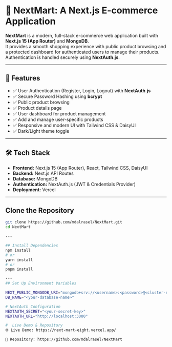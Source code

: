 # 🛒 NextMart: A Next.js E-commerce Application

**NextMart** is a modern, full-stack e-commerce web application built with **Next.js 15 (App Router)** and **MongoDB**.  
It provides a smooth shopping experience with public product browsing and a protected dashboard for authenticated users to manage their products.  
Authentication is handled securely using **NextAuth.js**.

---

## 🚀 Features

- ✅ User Authentication (Register, Login, Logout) with **NextAuth.js**
- ✅ Secure Password Hashing using **bcrypt**
- ✅ Public product browsing
- ✅ Product details page
- ✅ User dashboard for product management
- ✅ Add and manage user-specific products
- ✅ Responsive and modern UI with Tailwind CSS & DaisyUI
- ✅ Dark/Light theme toggle

---

## 🛠️ Tech Stack

- **Frontend:** Next.js 15 (App Router), React, Tailwind CSS, DaisyUI  
- **Backend:** Next.js API Routes  
- **Database:** MongoDB  
- **Authentication:** NextAuth.js (JWT & Credentials Provider)  
- **Deployment:** Vercel  

---


##  Clone the Repository
```bash
git clone https://github.com/mdalrasel/NextMart.git
cd NextMart

---

## Install Dependencies
npm install
# or
yarn install
# or
pnpm install

---
## Set Up Environment Variables

NEXT_PUBLIC_MONGODB_URI="mongodb+srv://<username>:<password>@<cluster-name>.mongodb.net/?retryWrites=true&w=majority"
DB_NAME="<your-database-name>"

# NextAuth Configuration
NEXTAUTH_SECRET="<your-secret-key>"
NEXTAUTH_URL="http://localhost:3000"

#  Live Demo & Repository
🌐 Live Demo: https://next-mart-eight.vercel.app/

📂 Repository: https://github.com/mdalrasel/NextMart